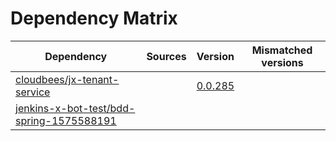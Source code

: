 # Dependency Matrix

Dependency | Sources | Version | Mismatched versions
---------- | ------- | ------- | -------------------
[cloudbees/jx-tenant-service](https://github.com/cloudbees/jx-tenant-service) |  | [0.0.285](https://github.com/cloudbees/jx-tenant-service/releases/tag/v0.0.285) | 
[jenkins-x-bot-test/bdd-spring-1575588191](https://github.com/jenkins-x-bot-test/bdd-spring-1575588191.git) |  | []() | 
